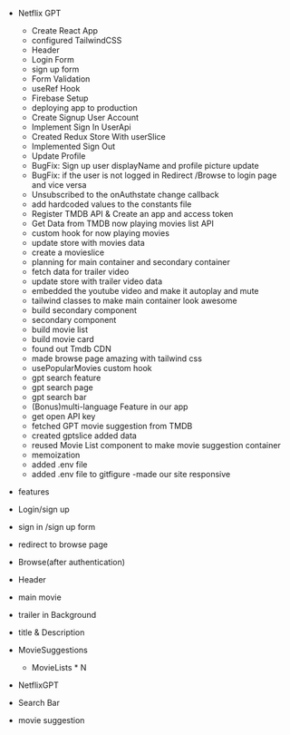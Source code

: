 - Netflix GPT
  - Create React App
  - configured TailwindCSS
  - Header
  - Login Form
  - sign up form 
  - Form Validation 
  - useRef Hook
  - Firebase Setup
  - deploying app to production
  - Create Signup User Account
  - Implement Sign In UserApi
  - Created Redux Store With userSlice
  - Implemented Sign Out
  - Update Profile
  - BugFix: Sign up user displayName and profile picture update
  - BugFix: if the user is not logged in Redirect /Browse to login page and vice versa
  - Unsubscribed to the onAuthstate change callback
  - add hardcoded values to the constants file
  - Register TMDB API & Create an app and access token 
  - Get Data from TMDB now playing movies list API
  - custom hook for now playing movies
  - update store with movies data
  - create a movieslice
  - planning for main container and secondary container
  - fetch data for trailer video
  - update store with trailer video data
  - embedded the youtube video and make it autoplay and mute
  - tailwind classes to make main container look awesome
  - build secondary component 
  - secondary component 
  - build movie list 
  - build movie card
  - found out Tmdb CDN
  - made browse page amazing with tailwind css
  - usePopularMovies custom hook
  - gpt search feature
  - gpt search page
  - gpt search bar
  - (Bonus)multi-language Feature in our app
  - get open API key
  - fetched GPT movie suggestion from TMDB 
  - created gptslice added data
  - reused Movie List component to make movie suggestion container
  - memoization
  - added .env file
  - added .env file to gitfigure
  -made our site responsive

  
 
 - features
  - Login/sign up
   - sign in /sign up form
   - redirect to browse page
 
- Browse(after authentication)
 - Header
 - main movie
  - trailer in Background
  - title & Description
  - MovieSuggestions
    - MovieLists * N
- NetflixGPT
 - Search Bar
 - movie suggestion